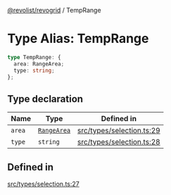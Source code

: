 [@revolist/revogrid](README.md) / TempRange

# Type Alias: TempRange

```ts
type TempRange: {
  area: RangeArea;
  type: string;
};
```

## Type declaration

| Name | Type | Defined in |
| ------ | ------ | ------ |
| `area` | [`RangeArea`](TypeAlias.RangeArea.md) | [src/types/selection.ts:29](https://github.com/revolist/revogrid/blob/179ef4790c9da8e1216f1005cb3571a276adbd08/src/types/selection.ts#L29) |
| `type` | `string` | [src/types/selection.ts:28](https://github.com/revolist/revogrid/blob/179ef4790c9da8e1216f1005cb3571a276adbd08/src/types/selection.ts#L28) |

## Defined in

[src/types/selection.ts:27](https://github.com/revolist/revogrid/blob/179ef4790c9da8e1216f1005cb3571a276adbd08/src/types/selection.ts#L27)
